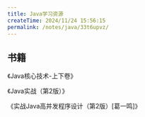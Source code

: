 ```yaml
---
title: Java学习资源
createTime: 2024/11/24 15:56:15
permalink: /notes/java/33t6upvz/
---
```

## 书籍

《Java核心技术-上下卷》

《Java实战（第2版）》

《实战Java高并发程序设计（第2版）[葛一鸣]》

